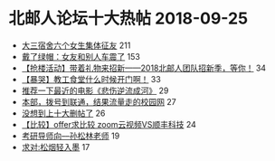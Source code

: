 # 北邮人论坛十大热帖 2018-09-25

- [大三宿舍六个女生集体征友](https://bbs.byr.cn/article/Friends/1890604) 211
- [戴了绿帽：女友和别人车震了](https://bbs.byr.cn/article/Feeling/3080155) 153
- [【抢楼活动】带着礼物来招新——2018北邮人团队招新季，等你！](https://bbs.byr.cn/article/Picture/3221269) 34
- [【暴哭】教工食堂什么时候开门啊！](https://bbs.byr.cn/article/Food/497103) 33
- [推荐一下最近的电影《悲伤逆流成河》](https://bbs.byr.cn/article/Talking/6048204) 29
- [本部，拨号到联通，结果流量走的校园网](https://bbs.byr.cn/article/BUPTNet/97343) 27
- [没想到上十大删帖了](https://bbs.byr.cn/article/Home/114015) 26
- [【比较】offer求比较   zoom云视频VS顺丰科技](https://bbs.byr.cn/article/Job/1990337) 24
- [考研导师向––孙松林老师](https://bbs.byr.cn/article/AimGraduate/1150363) 19
- [求对:松烟轻入墨](https://bbs.byr.cn/article/Poetry/32484) 17


